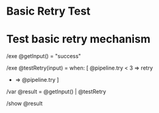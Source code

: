 # Basic Retry Test

# Test basic retry mechanism
/exe @getInput() = "success"

/exe @testRetry(input) = when: [
  @pipeline.try < 3 => retry
  * => @pipeline.try
]
  
/var @result = @getInput() | @testRetry

/show @result